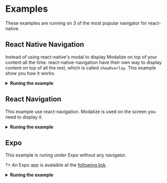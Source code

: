 # Examples

These examples are running on 3 of the most popular navigator for react-native.

## React Native Navigation

Instead of using react-native's modal to display Modalize on top of your content all the time. react-native-navigation have their own way to display content on top of all the rest, which is called `showOverlay`. This example show you how it works.

<details>
<summary><strong>Runing the example</strong></summary>
<p>

#### First tab
```bash
cd examples/react-native-navigation
yarn
yarn start
```

#### Second tab
```bash
cd examples/react-native-navigation
yarn ios # or android
cd ../..
yarn watch:react-native-navigation
```
</p>
</details>

## React Navigation

This example use react-navigation. Modalize is used on the screen you need to display it.

<details>
<summary><strong>Runing the example</strong></summary>
<p>

#### First tab
```bash
cd examples/react-navigation
yarn
yarn start
```

#### Second tab
```bash
cd examples/react-navigation
yarn ios # or android
cd ../..
yarn watch:react-navigation
```
</p>
</details>

## Expo

This example is runing under Expo without any navigator.

?> An Expo app is avalaible at the [following link](https://exp.host/@jeremdsgn/react-native-modalize).

<details>
<summary><strong>Runing the example</strong></summary>
<p>

#### First tab
```bash
cd examples/expo
yarn
yarn start
```

#### Second tab
```bash
cd ../..
yarn watch:expo
```
</p>
</details>
